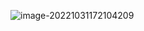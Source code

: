 ![image-20221031172104209](C:\Users\Administrator\AppData\Roaming\Typora\typora-user-images\image-20221031172104209.png)

